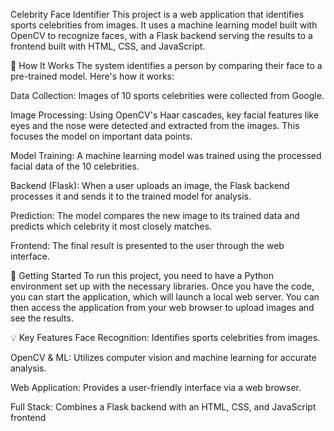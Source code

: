 Celebrity Face Identifier
This project is a web application that identifies sports celebrities from images. It uses a machine learning model built with OpenCV to recognize faces, with a Flask backend serving the results to a frontend built with HTML, CSS, and JavaScript.

🧐 How It Works
The system identifies a person by comparing their face to a pre-trained model. Here's how it works:

Data Collection: Images of 10 sports celebrities were collected from Google.

Image Processing: Using OpenCV's Haar cascades, key facial features like eyes and the nose were detected and extracted from the images. This focuses the model on important data points.

Model Training: A machine learning model was trained using the processed facial data of the 10 celebrities.

Backend (Flask): When a user uploads an image, the Flask backend processes it and sends it to the trained model for analysis.

Prediction: The model compares the new image to its trained data and predicts which celebrity it most closely matches.

Frontend: The final result is presented to the user through the web interface.

🚀 Getting Started
To run this project, you need to have a Python environment set up with the necessary libraries. Once you have the code, you can start the application, which will launch a local web server. You can then access the application from your web browser to upload images and see the results.

💡 Key Features
Face Recognition: Identifies sports celebrities from images.

OpenCV & ML: Utilizes computer vision and machine learning for accurate analysis.

Web Application: Provides a user-friendly interface via a web browser.

Full Stack: Combines a Flask backend with an HTML, CSS, and JavaScript frontend
